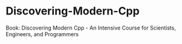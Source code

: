 # Discovering-Modern-Cpp
Book: Discovering Modern Cpp - An Intensive Course for Scientists, Engineers, and Programmers 
